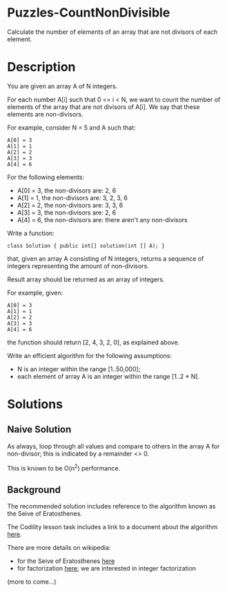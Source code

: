 # Puzzles-CountNonDivisible

Calculate the number of elements of an array that are not divisors of each element.

# Description

You are given an array A of N integers.

For each number A[i] such that 0 <= i < N, we want to count the number of elements
of the array that are not divisors of A[i]. We say that these elements are non-divisors.

For example, consider N = 5 and A such that:

```
A[0] = 3
A[1] = 1
A[2] = 2
A[3] = 3
A[4] = 6
```

For the following elements:

- A[0] = 3, the non-divisors are: 2, 6
- A[1] = 1, the non-divisors are: 3, 2, 3, 6
- A[2] = 2, the non-divisors are: 3, 3, 6
- A[3] = 3, the non-divisors are: 2, 6
- A[4] = 6, the non-divisors are: there aren't any non-divisors

Write a function:

```
class Solution { public int[] solution(int [] A); }
```

that, given an array A consisting of N integers, returns a sequence of integers representing the amount of non-divisors.

Result array should be returned as an array of integers.

For example, given:

```
A[0] = 3
A[1] = 1
A[2] = 2
A[3] = 3
A[4] = 6
```

the function should return [2, 4, 3, 2, 0], as explained above.

Write an efficient algorithm for the following assumptions:

- N is an integer within the range [1..50,000];
- each element of array A is an integer within the range [1..2 * N].

# Solutions

## Naive Solution

As always, loop through all values and compare to others in the array A for non-divisor;
this is indicated by a remainder <> 0.

This is known to be O(n<sup>2</sup>) performance.

## Background

The recommended solution includes reference to the algorithm known as the Seive of Eratosthenes.

The Codility lesson task includes a link to a document about the algorithm [here](https://codility.com/media/train/9-Sieve.pdf).

There are more details on wikipedia:

- for the Seive of Eratosthenes [here](https://en.wikipedia.org/wiki/Sieve_of_Eratosthenes) 
- for factorization [here](https://en.wikipedia.org/wiki/Factorization); we are interested in integer factorization

(more to come...)
